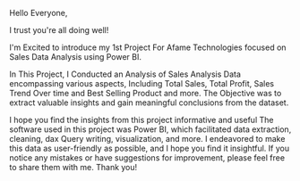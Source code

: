 Hello Everyone,
 
I trust you're all doing well!
 
I'm Excited to introduce my 1st Project For Afame Technologies focused on Sales Data Analysis using Power BI.
 
In This Project, I Conducted an Analysis of Sales Analysis Data encompassing various aspects, Including Total Sales, Total Profit, Sales Trend Over time and Best Selling Product and more. The Objective was to extract valuable insights and gain meaningful conclusions from the dataset.
 
I hope you find the insights from this project informative and useful
The software used in this project was Power BI, which facilitated data extraction, cleaning, dax Query writing, visualization, and more.
I endeavored to make this data as user-friendly as possible, and I hope you find it insightful. If you notice any mistakes or have suggestions for improvement, please feel free to share them with me. 
Thank you! 
